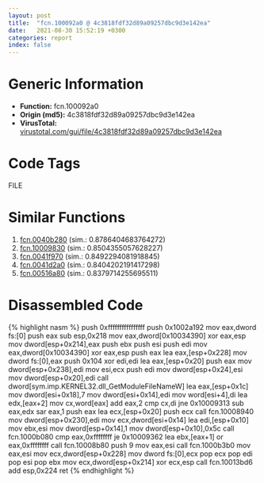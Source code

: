 ```yaml
---
layout: post
title:  "fcn.100092a0 @ 4c3818fdf32d89a09257dbc9d3e142ea"
date:   2021-08-30 15:52:19 +0300
categories: report
index: false
---
```


# Generic Information
- **Function:** fcn.100092a0
- **Origin (md5):** 4c3818fdf32d89a09257dbc9d3e142ea
- **VirusTotal:** [virustotal.com/gui/file/4c3818fdf32d89a09257dbc9d3e142ea][virustotal_ref]

# Code Tags
<span class="tag" id="FILE">FILE</span>


# Similar Functions

1. [fcn.0040b280][similar_1_ref] (sim.: 0.8786404683764272)
2. [fcn.10009830][similar_2_ref] (sim.: 0.8504355057628227)
3. [fcn.0041f970][similar_3_ref] (sim.: 0.8492294081918845)
4. [fcn.0041d2a0][similar_4_ref] (sim.: 0.8404202191417298)
5. [fcn.00516a80][similar_5_ref] (sim.: 0.8379714255695511)


# Disassembled Code

{% highlight nasm %}
push 0xffffffffffffffff
push 0x1002a192
mov eax,dword fs:[0]
push eax
sub esp,0x218
mov eax,dword[0x10034390]
xor eax,esp
mov dword[esp+0x214],eax
push ebx
push esi
push edi
mov eax,dword[0x10034390]
xor eax,esp
push eax
lea eax,[esp+0x228]
mov dword fs:[0],eax
push 0x104
xor edi,edi
lea eax,[esp+0x20]
push eax
mov dword[esp+0x238],edi
mov esi,ecx
push edi
mov dword[esp+0x24],esi
mov dword[esp+0x20],edi
call dword[sym.imp.KERNEL32.dll_GetModuleFileNameW]
lea eax,[esp+0x1c]
mov dword[esi+0x18],7
mov dword[esi+0x14],edi
mov word[esi+4],di
lea edx,[eax+2]
mov cx,word[eax]
add eax,2
cmp cx,di
jne 0x10009313
sub eax,edx
sar eax,1
push eax
lea ecx,[esp+0x20]
push ecx
call fcn.10008940
mov dword[esp+0x230],edi
mov ecx,dword[esi+0x14]
lea edi,[esp+0x10]
mov ebx,esi
mov dword[esp+0x14],1
mov dword[esp+0x10],0x5c
call fcn.1000b080
cmp eax,0xffffffff
je 0x10009362
lea ebx,[eax+1]
or eax,0xffffffff
call fcn.10008b80
push 9
mov eax,esi
call fcn.1000b3b0
mov eax,esi
mov ecx,dword[esp+0x228]
mov dword fs:[0],ecx
pop ecx
pop edi
pop esi
pop ebx
mov ecx,dword[esp+0x214]
xor ecx,esp
call fcn.10013bd6
add esp,0x224
ret
{% endhighlight %}


[similar_1_ref]: /report/fcn.0040b280@0aa2d73a5300dff2412388945614b507
[similar_2_ref]: /report/fcn.10009830@4c3818fdf32d89a09257dbc9d3e142ea
[similar_3_ref]: /report/fcn.0041f970@be7fba7cc724acf4ae2900d99e0fc9c3
[similar_4_ref]: /report/fcn.0041d2a0@be7fba7cc724acf4ae2900d99e0fc9c3
[similar_5_ref]: /report/fcn.00516a80@c60344b51fa39a329b92557d24ff7670
[virustotal_ref]: https://www.virustotal.com/gui/file/4c3818fdf32d89a09257dbc9d3e142ea